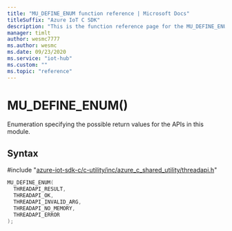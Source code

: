 ```yaml
---                             
title: "MU_DEFINE_ENUM function reference | Microsoft Docs" 
titleSuffix: "Azure IoT C SDK"            
description: "This is the function reference page for the MU_DEFINE_ENUM() function in the Azure IoT C SDK. This SDK is used with Azure IoT Hub and Azure IoT Hub Device Provisioning Service"            
manager: timlt                 
author: wesmc7777              
ms.author: wesmc               
ms.date: 09/23/2020                    
ms.service: "iot-hub"             
ms.custom: ""                
ms.topic: "reference"        
---                            
```


# MU_DEFINE_ENUM()

Enumeration specifying the possible return values for the APIs in this module.

## Syntax

\#include "[azure-iot-sdk-c/c-utility/inc/azure_c_shared_utility/threadapi.h](../threadapi-h.md)"  
```C
MU_DEFINE_ENUM(
  THREADAPI_RESULT,
  THREADAPI_OK,
  THREADAPI_INVALID_ARG,
  THREADAPI_NO_MEMORY,
  THREADAPI_ERROR
);
```

